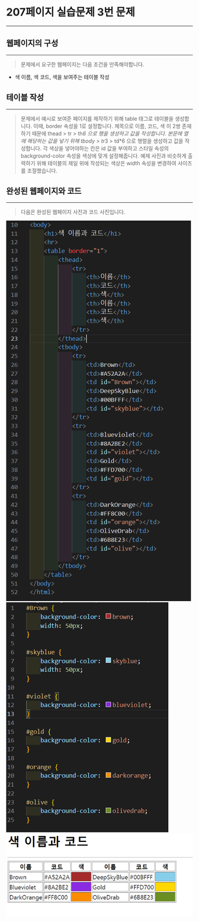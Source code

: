 # 207페이지 실습문제 3번 문제

-----------------------------

## 웹페이지의 구성

-----------------------------

> 문제에서 요구한 웹페이지는 다음 조건을 만족해야합니다.

+ 색 이름, 색 코드, 색을 보여주는 테이블 작성

## 테이블 작성

-----------------------------

> 문제에서 예시로 보여준 페이지를 제작하기 위해 table 태그로 테이블을 생성합니다. 이때, border 속성을 1로 설정합니다.
> 제목으로 이름, 코드, 색 이 2쌍 존재하기 때문에 thead > tr > th*6 으로 행을 생성하고 값을 작성합니다.
> 본문에 열에 해당하는 값을 넣기 위해 tbody > tr*3 > td*6 으로 행렬을 생성하고 값을 작성합니다.
> 각 색상을 넣어야하는 칸은 id 값을 부여하고 스타일 속성의 background-color 속성을 색상에 맞게 설정해줍니다.
> 예제 사진과 비슷하게 출력하기 위해 테이블의 제일 위에 작성되는 색상은 width 속성을 변경하여 사이즈를 조절했습니다.

## 완성된 웹페이지와 코드

-----------------------------

> 다음은 완성된 웹페이지 사진과 코드 사진입니다.

<img src="./image/p207_3코드.png">
<img src="./image/p207_3스타일.png">
<img src="./image/p207_3웹페이지.png">